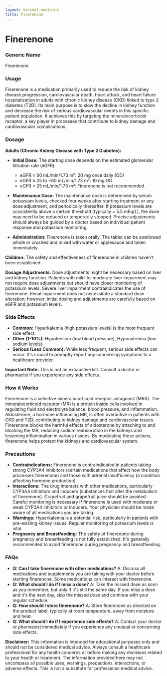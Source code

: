 ```yaml
---
layout: minimal-medicine
title: Finerenone
---
```


# Finerenone
### Generic Name
Finerenone

### Usage
Finerenone is a medication primarily used to reduce the risk of kidney disease progression, cardiovascular death, heart attack, and heart failure hospitalization in adults with chronic kidney disease (CKD) linked to type 2 diabetes (T2D).  Its main purpose is to slow the decline in kidney function and decrease the risk of serious cardiovascular events in this specific patient population.  It achieves this by targeting the mineralocorticoid receptor, a key player in processes that contribute to kidney damage and cardiovascular complications.

### Dosage

**Adults (Chronic Kidney Disease with Type 2 Diabetes):**

* **Initial Dose:** The starting dose depends on the estimated glomerular filtration rate (eGFR):
    * eGFR ≥ 60 mL/min/1.73 m²: 20 mg once daily (OD)
    * eGFR ≥ 25 to <60 mL/min/1.73 m²: 10 mg OD
    * eGFR < 25 mL/min/1.73 m²:  Finerenone is not recommended.

* **Maintenance Dose:**  The maintenance dose is determined by serum potassium levels, checked four weeks after starting treatment or any dose adjustment, and periodically thereafter.  If potassium levels are consistently above a certain threshold (typically > 5.5 mEq/L), the dose may need to be reduced or temporarily stopped.  Precise adjustments should always be guided by a doctor based on individual patient response and potassium monitoring.

* **Administration:** Finerenone is taken orally. The tablet can be swallowed whole or crushed and mixed with water or applesauce and taken immediately.


**Children:** The safety and effectiveness of finerenone in children haven't been established.

**Dosage Adjustments:** Dose adjustments might be necessary based on liver and kidney function. Patients with mild-to-moderate liver impairment may not require dose adjustments but should have closer monitoring of potassium levels.  Severe liver impairment contraindicates the use of finerenone.  Renal impairment does not necessitate a standard dose alteration; however, initial dosing and adjustments are carefully based on eGFR and potassium levels.

### Side Effects

* **Common:**  Hyperkalemia (high potassium levels) is the most frequent side effect.
* **Other (1-10%):** Hypotension (low blood pressure), Hyponatremia (low sodium levels).
* **Serious (Less Common):** While less frequent, serious side effects can occur.  It's crucial to promptly report any concerning symptoms to a healthcare provider.

**Important Note:** This is not an exhaustive list. Consult a doctor or pharmacist if you experience any side effects.

### How it Works

Finerenone is a selective mineralocorticoid receptor antagonist (MRA).  The mineralocorticoid receptor (MR) is a protein inside cells involved in regulating fluid and electrolyte balance, blood pressure, and inflammation.  Aldosterone, a hormone influencing MR, is often overactive in patients with CKD and T2D, contributing to kidney damage and cardiovascular issues.  Finerenone blocks the harmful effects of aldosterone by attaching to and blocking the MR, reducing sodium reabsorption in the kidneys and lessening inflammation in various tissues. By modulating these actions, finerenone helps protect the kidneys and cardiovascular system.

### Precautions

* **Contraindications:** Finerenone is contraindicated in patients taking strong CYP3A4 inhibitors (certain medications that affect how the body processes finerenone) and those with adrenal insufficiency (a condition affecting hormone production).
* **Interactions:**  The drug interacts with other medications, particularly CYP3A4 inhibitors and inducers (substances that alter the metabolism of finerenone). Grapefruit and grapefruit juice should be avoided.  Careful monitoring is necessary if finerenone is used with moderate or weak CYP3A4 inhibitors or inducers.  Your physician should be made aware of all medications you are taking.
* **Warnings:**  Hyperkalemia is a potential risk, particularly in patients with pre-existing kidney issues. Regular monitoring of potassium levels is vital.
* **Pregnancy and Breastfeeding:**  The safety of finerenone during pregnancy and breastfeeding is not fully established. It's generally recommended to avoid finerenone during pregnancy and breastfeeding.

### FAQs

* **Q: Can I take finerenone with other medications?** A:  Discuss all medications and supplements you are taking with your doctor before starting finerenone.  Some medications can interact with finerenone.
* **Q: What should I do if I miss a dose?** A: Take the missed dose as soon as you remember, but only if it's still the same day. If you miss a dose and it's the next day, skip the missed dose and continue with your regular schedule.
* **Q: How should I store finerenone?** A:  Store finerenone as directed on the product label, typically at room temperature, away from moisture and heat.
* **Q:  What should I do if I experience side effects?** A: Contact your doctor or pharmacist immediately if you experience any unusual or concerning side effects.

**Disclaimer:** This information is intended for educational purposes only and should not be considered medical advice. Always consult a healthcare professional for any health concerns or before making any decisions related to your health or treatment.  The information provided here may not encompass all possible uses, warnings, precautions, interactions, or adverse effects.  This is not a substitute for professional medical advice.
